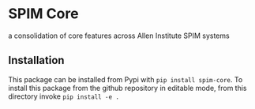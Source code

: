 # SPIM Core
a consolidation of core features across Allen Institute SPIM systems

## Installation

This package can be installed from Pypi with `pip install spim-core`.
To install this package from the github repository in editable mode, from this directory invoke `pip install -e .`

